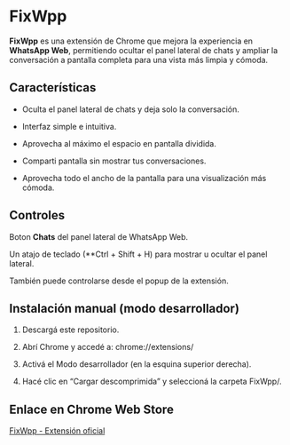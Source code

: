 # FixWpp

**FixWpp** es una extensión de Chrome que mejora la experiencia en **WhatsApp Web**, permitiendo ocultar el panel lateral de chats y ampliar la conversación a pantalla completa para una vista más limpia y cómoda.

## Características

- Oculta el panel lateral de chats y deja solo la conversación.

- Interfaz simple e intuitiva.

- Aprovecha al máximo el espacio en pantalla dividida.

- Comparti pantalla sin mostrar tus conversaciones.

- Aprovecha todo el ancho de la pantalla para una visualización más cómoda.


## Controles

Boton **Chats** del panel lateral de WhatsApp Web.

Un atajo de teclado (**Ctrl + Shift + H) para mostrar u ocultar el panel lateral.

También puede controlarse desde el popup de la extensión.

## Instalación manual (modo desarrollador)

1. Descargá este repositorio.

2. Abrí Chrome y accedé a:
    chrome://extensions/

3. Activá el Modo desarrollador (en la esquina superior derecha).

4. Hacé clic en “Cargar descomprimida” y seleccioná la carpeta FixWpp/.

## Enlace en Chrome Web Store

[FixWpp - Extensión oficial](https://chromewebstore.google.com/detail/fixwpp/oeogdnabcffbkdiekbpfajidbmkngohe)